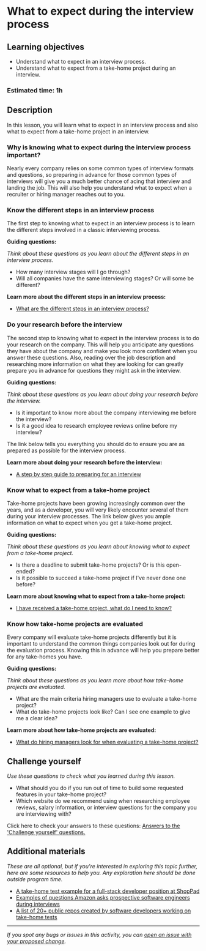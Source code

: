 # What to expect during the interview process

## Learning objectives

- Understand what to expect in an interview process.
- Understand what to expect from a take-home project during an interview.

### Estimated time: 1h

## Description

In this lesson, you will learn what to expect in an interview process and also what to expect from a take-home project in an interview.

### Why is knowing what to expect during the interview process important?

Nearly every company relies on some common types of interview formats and questions, so preparing in advance for those common types of interviews will give you a much better chance of acing that interview and landing the job. This will also help you understand what to expect when a recruiter or hiring manager reaches out to you. 

### Know the different steps in an interview process

The first step to knowing what to expect in an interview process is to learn the different steps involved in a classic interviewing process. 

**Guiding questions:**

*Think about these questions as you learn about the different steps in an interview process.*

- How many interview stages will I go through?
- Will all companies have the same interviewing stages? Or will some be different?

 **Learn more about the different steps in an interview process:**

- [What are the different steps in an interview process?](https://microverse.zendesk.com/hc/en-us/articles/360051541194-What-are-the-different-steps-in-an-interview-process-)

### Do your research before the interview

The second step to knowing what to expect in the interview process is to do your research on the company. This will help you anticipate any questions they have about the company and make you look more confident when you answer these questions. Also, reading over the job description and researching more information on what they are looking for can greatly prepare you in advance for questions they might ask in the interview.

**Guiding questions:**

*Think about these questions as you learn about doing your research before the interview.*

- Is it important to know more about the company interviewing me before the interview?
- Is it a good idea to research employee reviews online before my interview?

The link below tells you everything you should do to ensure you are as prepared as possible for the interview process.

 **Learn more about doing your research before the interview:**

- [A step by step guide to preparing for an interview](https://microverse.zendesk.com/hc/en-us/articles/360058088094-A-Step-by-Step-Guide-to-Preparing-for-an-Interview)

### Know what to expect from a take-home project

Take-home projects have been growing increasingly common over the years, and as a developer, you will very likely encounter several of them during your interview processes. The link below gives you ample information on what to expect when you get a take-home project.

**Guiding questions:**

*Think about these questions as you learn about knowing what to expect from a take-home project.*

- Is there a deadline to submit take-home projects? Or is this open-ended?
- Is it possible to succeed a take-home project if I've never done one before?

 **Learn more about knowing what to expect from a take-home project:**

- [I have received a take-home project, what do I need to know?](https://microverse.zendesk.com/hc/en-us/articles/360051544614-I-have-received-a-take-home-project-what-do-I-need-to-know-)

### Know how take-home projects are evaluated

Every company will evaluate take-home projects differently but it is important to understand the common things companies look out for during the evaluation process. Knowing this in advance will help you prepare better for any take-homes you have.

**Guiding questions:**

*Think about these questions as you learn more about how take-home projects are evaluated.*

- What are the main criteria hiring managers use to evaluate a take-home project?
- What do take-home projects look like? Can I see one example to give me a clear idea?

**Learn more about how take-home projects are evaluated:**

- [What do hiring managers look for when evaluating a take-home project?](https://microverse.zendesk.com/hc/en-us/articles/1500000370401-What-Do-Hiring-Managers-Look-for-When-Evaluating-a-Take-Home-Project-)

## Challenge yourself

*Use these questions to check what you learned during this lesson.* 

- What should you do if you run out of time to build some requested features in your take-home project?
- Which website do we recommend using when researching employee reviews, salary information, or interview questions for the company you are interviewing with?

Click here to check your answers to these questions: [Answers to the 'Challenge yourself' questions.](https://github.com/microverseinc/curriculum-professional-skills/blob/main/interview-prep/answers-to-the-challenge-yourself-questions-interview-process.md)

## Additional materials

*These are all optional, but if you're interested in exploring this topic further, here are some resources to help you. Any exploration here should be done outside program time.*

- [A take-home test example for a full-stack developer position at ShopPad](https://github.com/shoppad/takehome-test)
- [Examples of questions Amazon asks prospective software engineers during interviews](https://www.glassdoor.fr/Interview/Amazon-Software-Development-Engineer-I-Interview-Questions-EI_IE6036.0,6_KO7,38.htm?countryRedirect=true)
- [A list of 20+ public repos created by software developers working on take-home tests](https://github.com/topics/take-home-test)


------

_If you spot any bugs or issues in this activity, you can [open an issue with your proposed change](https://github.com/microverseinc/curriculum-transversal-skills/blob/main/git-github/articles/open_issue.md)._
